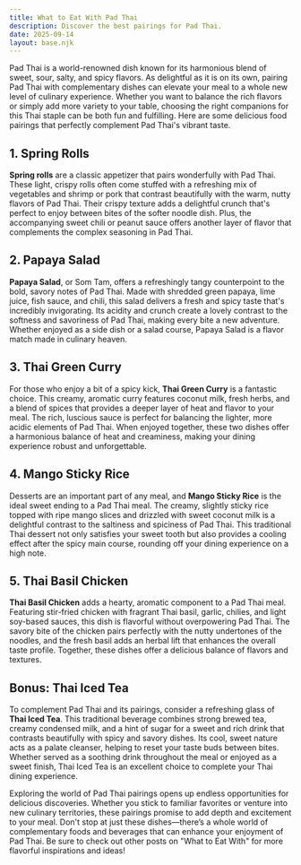 ```yaml
---
title: What to Eat With Pad Thai
description: Discover the best pairings for Pad Thai.
date: 2025-09-14
layout: base.njk
---
```


Pad Thai is a world-renowned dish known for its harmonious blend of sweet, sour, salty, and spicy flavors. As delightful as it is on its own, pairing Pad Thai with complementary dishes can elevate your meal to a whole new level of culinary experience. Whether you want to balance the rich flavors or simply add more variety to your table, choosing the right companions for this Thai staple can be both fun and fulfilling. Here are some delicious food pairings that perfectly complement Pad Thai's vibrant taste.

## **1. Spring Rolls**

**Spring rolls** are a classic appetizer that pairs wonderfully with Pad Thai. These light, crispy rolls often come stuffed with a refreshing mix of vegetables and shrimp or pork that contrast beautifully with the warm, nutty flavors of Pad Thai. Their crispy texture adds a delightful crunch that's perfect to enjoy between bites of the softer noodle dish. Plus, the accompanying sweet chili or peanut sauce offers another layer of flavor that complements the complex seasoning in Pad Thai.

## **2. Papaya Salad**

**Papaya Salad**, or Som Tam, offers a refreshingly tangy counterpoint to the bold, savory notes of Pad Thai. Made with shredded green papaya, lime juice, fish sauce, and chili, this salad delivers a fresh and spicy taste that's incredibly invigorating. Its acidity and crunch create a lovely contrast to the softness and savoriness of Pad Thai, making every bite a new adventure. Whether enjoyed as a side dish or a salad course, Papaya Salad is a flavor match made in culinary heaven.

## **3. Thai Green Curry**

For those who enjoy a bit of a spicy kick, **Thai Green Curry** is a fantastic choice. This creamy, aromatic curry features coconut milk, fresh herbs, and a blend of spices that provides a deeper layer of heat and flavor to your meal. The rich, luscious sauce is perfect for balancing the lighter, more acidic elements of Pad Thai. When enjoyed together, these two dishes offer a harmonious balance of heat and creaminess, making your dining experience robust and unforgettable.

## **4. Mango Sticky Rice**

Desserts are an important part of any meal, and **Mango Sticky Rice** is the ideal sweet ending to a Pad Thai meal. The creamy, slightly sticky rice topped with ripe mango slices and drizzled with sweet coconut milk is a delightful contrast to the saltiness and spiciness of Pad Thai. This traditional Thai dessert not only satisfies your sweet tooth but also provides a cooling effect after the spicy main course, rounding off your dining experience on a high note.

## **5. Thai Basil Chicken**

**Thai Basil Chicken** adds a hearty, aromatic component to a Pad Thai meal. Featuring stir-fried chicken with fragrant Thai basil, garlic, chilies, and light soy-based sauces, this dish is flavorful without overpowering Pad Thai. The savory bite of the chicken pairs perfectly with the nutty undertones of the noodles, and the fresh basil adds an herbal lift that enhances the overall taste profile. Together, these dishes offer a delicious balance of flavors and textures.

## **Bonus: Thai Iced Tea**

To complement Pad Thai and its pairings, consider a refreshing glass of **Thai Iced Tea**. This traditional beverage combines strong brewed tea, creamy condensed milk, and a hint of sugar for a sweet and rich drink that contrasts beautifully with spicy and savory dishes. Its cool, sweet nature acts as a palate cleanser, helping to reset your taste buds between bites. Whether served as a soothing drink throughout the meal or enjoyed as a sweet finish, Thai Iced Tea is an excellent choice to complete your Thai dining experience.

Exploring the world of Pad Thai pairings opens up endless opportunities for delicious discoveries. Whether you stick to familiar favorites or venture into new culinary territories, these pairings promise to add depth and excitement to your meal. Don't stop at just these dishes—there’s a whole world of complementary foods and beverages that can enhance your enjoyment of Pad Thai. Be sure to check out other posts on "What to Eat With" for more flavorful inspirations and ideas!